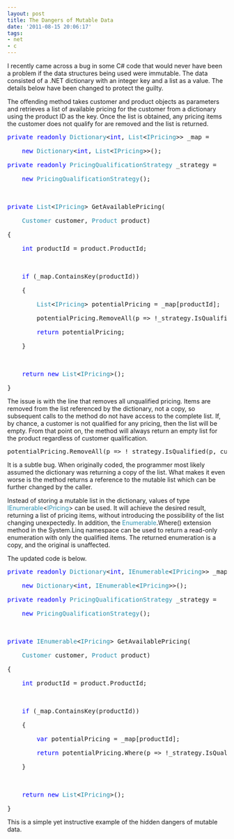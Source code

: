 ```yaml
---
layout: post
title: The Dangers of Mutable Data
date: '2011-08-15 20:06:17'
tags:
- net
- c
---
```


I recently came across a bug in some C# code that would never have been a problem if the data structures being used were immutable. The data consisted of a .NET dictionary with an integer key and a list as a value. The details below have been changed to protect the guilty.



The offending method takes customer and product objects as parameters and retrieves a list of available pricing for the customer from a dictionary using the product ID as the key. Once the list is obtained, any pricing items the customer does not qualify for are removed and the list is returned.

<pre class="code"><span style="color: blue;">private readonly </span><span style="color: #2b91af;">Dictionary</span>&lt;<span style="color: blue;">int</span>, <span style="color: #2b91af;">List</span>&lt;<span style="color: #2b91af;">IPricing</span>&gt;&gt; _map =

    <span style="color: blue;">new </span><span style="color: #2b91af;">Dictionary</span>&lt;<span style="color: blue;">int</span>, <span style="color: #2b91af;">List</span>&lt;<span style="color: #2b91af;">IPricing</span>&gt;&gt;();

<span style="color: blue;">private readonly </span><span style="color: #2b91af;">PricingQualificationStrategy </span>_strategy =

    <span style="color: blue;">new </span><span style="color: #2b91af;">PricingQualificationStrategy</span>();



<span style="color: blue;">private </span><span style="color: #2b91af;">List</span>&lt;<span style="color: #2b91af;">IPricing</span>&gt; GetAvailablePricing(

    <span style="color: #2b91af;">Customer </span>customer, <span style="color: #2b91af;">Product </span>product)

{

    <span style="color: blue;">int </span>productId = product.ProductId;



    <span style="color: blue;">if </span>(_map.ContainsKey(productId))

    {

        <span style="color: #2b91af;">List</span>&lt;<span style="color: #2b91af;">IPricing</span>&gt; potentialPricing = _map[productId];

        potentialPricing.RemoveAll(p =&gt; !_strategy.IsQualified(p, customer));

        <span style="color: blue;">return </span>potentialPricing;

    }



    <span style="color: blue;">return new </span><span style="color: #2b91af;">List</span>&lt;<span style="color: #2b91af;">IPricing</span>&gt;();

}</pre>

The issue is with the line that removes all unqualified pricing. Items are removed from the list referenced by the dictionary, not a copy, so subsequent calls to the method do not have access to the complete list. If, by chance, a customer is not qualified for any pricing, then the list will be empty. From that point on, the method will always return an empty list for the product regardless of customer qualification.

<pre class="code">potentialPricing.RemoveAll(p =&gt; !_strategy.IsQualified(p, customer));</pre>

It is a subtle bug. When originally coded, the programmer most likely assumed the dictionary was returning a copy of the list. What makes it even worse is the method returns a reference to the mutable list which can be further changed by the caller.



Instead of storing a mutable list in the dictionary, values of type <span style="color: #2b91af;">IEnumerable</span>&lt;<span style="color: #2b91af;">IPricing</span>&gt; can be used. It will achieve the desired result, returning a list of pricing items, without introducing the possibility of the list changing unexpectedly. In addition, the <span style="color: #2b91af;">Enumerable</span>.Where() extension method in the System.Linq namespace can be used to return a read-only enumeration with only the qualified items. The returned enumeration is a copy, and the original is unaffected.



The updated code is below.

<pre class="code"><span style="color: blue;">private readonly </span><span style="color: #2b91af;">Dictionary</span>&lt;<span style="color: blue;">int</span>, <span style="color: #2b91af;">IEnumerable</span>&lt;<span style="color: #2b91af;">IPricing</span>&gt;&gt; _map =

    <span style="color: blue;">new </span><span style="color: #2b91af;">Dictionary</span>&lt;<span style="color: blue;">int</span>, <span style="color: #2b91af;">IEnumerable</span>&lt;<span style="color: #2b91af;">IPricing</span>&gt;&gt;();

<span style="color: blue;">private readonly </span><span style="color: #2b91af;">PricingQualificationStrategy </span>_strategy =

    <span style="color: blue;">new </span><span style="color: #2b91af;">PricingQualificationStrategy</span>();



<span style="color: blue;">private </span><span style="color: #2b91af;">IEnumerable</span>&lt;<span style="color: #2b91af;">IPricing</span>&gt; GetAvailablePricing(

    <span style="color: #2b91af;">Customer </span>customer, <span style="color: #2b91af;">Product </span>product)

{

    <span style="color: blue;">int </span>productId = product.ProductId;



    <span style="color: blue;">if </span>(_map.ContainsKey(productId))

    {

        <span style="color: blue;">var </span>potentialPricing = _map[productId];

        <span style="color: blue;">return </span>potentialPricing.Where(p =&gt; !_strategy.IsQualified(p, customer));

    }



    <span style="color: blue;">return new </span><span style="color: #2b91af;">List</span>&lt;<span style="color: #2b91af;">IPricing</span>&gt;();

}</pre>

This is a simple yet instructive example of the hidden dangers of mutable data.